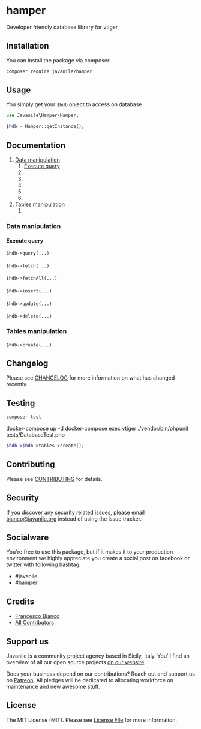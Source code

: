 # hamper

Developer friendly database library for vtiger

## Installation

You can install the package via composer:

```bash
composer require javanile/hamper
```

## Usage

You simply get your `$hdb` object to access on database

```php
use Javanile\Hamper\Hamper;

$hdb = Hamper::getInstance();
```

## Documentation

1. [Data manipulation](#Data-manipulation)
    1. [Execute query](#Execute-query)
    1. [](#)
    1. [](#)
    1. [](#)
    1. [](#)
    1. [](#)
1. [Tables manipulation](#Tables-manipulation)
    1. [](#)


### Data manipulation
#### Execute query

`$hdb->query(...)`



#### 

`$hdb->fetch(...)`



#### 

`$hdb->fetchAll(...)`



#### 

`$hdb->insert(...)`



#### 

`$hdb->update(...)`



#### 

`$hdb->delete(...)`



### Tables manipulation
#### 

`$hdb->create(...)`





## Changelog

Please see [CHANGELOG](CHANGELOG.md) for more information on what has changed recently.

## Testing

``` bash
composer test
```

docker-compose up -d
docker-compose exec vtiger ./vendor/bin/phpunit tests/DatabaseTest.php

```php
$hdb->$hdb->tables->create();
```

## Contributing

Please see [CONTRIBUTING](CONTRIBUTING.md) for details.

## Security

If you discover any security related issues, please email bianco@javanile.org instead of using the issue tracker.

## Socialware

You're free to use this package, but if it makes it to your production environment 
we highly appreciate you create a social post on facebook or twitter with following hashtag.

- #javanile
- #hamper

## Credits

- [Francesco Bianco](https://github.com/francescobianco)
- [All Contributors](../../contributors) 

## Support us

Javanile is a community project agency based in Sicily, Italy. 
You'll find an overview of all our open source projects [on our website](https://www.javanile.org).

Does your business depend on our contributions? Reach out and support us on [Patreon](https://www.patreon.com/javanile). 
All pledges will be dedicated to allocating workforce on maintenance and new awesome stuff.

## License

The MIT License (MIT). Please see [License File](LICENSE.md) for more information.
